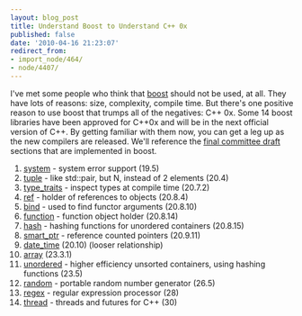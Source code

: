 ```yaml
---
layout: blog_post
title: Understand Boost to Understand C++ 0x
published: false
date: '2010-04-16 21:23:07'
redirect_from:
- import_node/464/
- node/4407/
---
```


I've met some people who think that [boost](http://www.boost.org) should not be used, at all. They have lots of reasons: size, complexity, compile time. But there's one positive reason to use boost that trumps all of the negatives: C++ 0x. Some 14 boost libraries have been approved for C++0x and will be in the next official version of C++. By getting familiar with them now, you can get a leg up as the new compilers are released. We'll reference the [final committee draft](http://www.open-std.org/jtc1/sc22/wg21/docs/papers/2010/n3092.pdf) sections that are implemented in boost.

1.  [system](http://www.boost.org/doc/libs/release/libs/system/index.html) - system error support (19.5)
2.  [tuple](http://www.boost.org/doc/libs/release/libs/tuple/doc/tuple_users_guide.html) - like std::pair, but N, instead of 2 elements (20.4)
3.  [type_traits](http://www.boost.org/doc/libs/release/libs/type_traits/doc/html/index.html) - inspect types at compile time (20.7.2)
4.  [ref](http://www.boost.org/doc/libs/1_42_0/doc/html/ref.html) - holder of references to objects (20.8.4)
5.  [bind](http://www.boost.org/doc/libs/release/libs/bind/bind.html) - used to find functor arguments (20.8.10)
6.  [function](http://www.boost.org/doc/libs/release/doc/html/function.html) - function object holder (20.8.14)
7.  [hash](http://www.boost.org/doc/libs/1_42_0/doc/html/hash.html) - hashing functions for unordered containers (20.8.15)
8.  [smart_ptr](http://www.boost.org/doc/libs/release/libs/smart_ptr/smart_ptr.htm) - reference counted pointers (20.9.11)
9.  [date_time](http://www.boost.org/doc/libs/1_42_0/doc/html/date_time.html) (20.10) (looser relationship)
10. [array](http://www.boost.org/doc/libs/1_42_0/doc/html/array.html) (23.3.1)
11. [unordered](http://www.boost.org/doc/libs/1_42_0/doc/html/unordered.html) - higher efficiency unsorted containers, using hashing functions (23.5)
12. [random](http://www.boost.org/doc/libs/1_42_0/libs/random/index.html) - portable random number generator (26.5)
13. [regex](http://www.boost.org/doc/libs/1_42_0/libs/regex/doc/html/index.html) - regular expression processor (28)
14. [thread](http://www.boost.org/doc/libs/1_42_0/doc/html/thread.html) - threads and futures for C++ (30)

